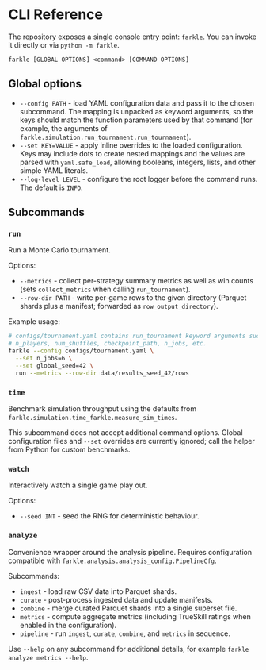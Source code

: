 # CLI Reference

The repository exposes a single console entry point: `farkle`. You can invoke
it directly or via `python -m farkle`.

```text
farkle [GLOBAL OPTIONS] <command> [COMMAND OPTIONS]
```

## Global options

- `--config PATH` - load YAML configuration data and pass it to the chosen
  subcommand. The mapping is unpacked as keyword arguments, so the keys should
  match the function parameters used by that command (for example, the
  arguments of `farkle.simulation.run_tournament.run_tournament`).
- `--set KEY=VALUE` - apply inline overrides to the loaded configuration.
  Keys may include dots to create nested mappings and the values are parsed
  with `yaml.safe_load`, allowing booleans, integers, lists, and other simple
  YAML literals.
- `--log-level LEVEL` - configure the root logger before the command runs.
  The default is `INFO`.

## Subcommands

### `run`
Run a Monte Carlo tournament.

Options:
- `--metrics` - collect per-strategy summary metrics as well as win counts
  (sets `collect_metrics` when calling `run_tournament`).
- `--row-dir PATH` - write per-game rows to the given directory (Parquet
  shards plus a manifest; forwarded as `row_output_directory`).

Example usage:

```bash
# configs/tournament.yaml contains run_tournament keyword arguments such as
# n_players, num_shuffles, checkpoint_path, n_jobs, etc.
farkle --config configs/tournament.yaml \
  --set n_jobs=6 \
  --set global_seed=42 \
  run --metrics --row-dir data/results_seed_42/rows
```

### `time`
Benchmark simulation throughput using the defaults from
`farkle.simulation.time_farkle.measure_sim_times`.

This subcommand does not accept additional command options. Global
configuration files and `--set` overrides are currently ignored; call the
helper from Python for custom benchmarks.

### `watch`
Interactively watch a single game play out.

Options:
- `--seed INT` - seed the RNG for deterministic behaviour.

### `analyze`
Convenience wrapper around the analysis pipeline. Requires configuration
compatible with `farkle.analysis.analysis_config.PipelineCfg`.

Subcommands:
- `ingest` - load raw CSV data into Parquet shards.
- `curate` - post-process ingested data and update manifests.
- `combine` - merge curated Parquet shards into a single superset file.
- `metrics` - compute aggregate metrics (including TrueSkill ratings when
  enabled in the configuration).
- `pipeline` - run `ingest`, `curate`, `combine`, and `metrics` in sequence.

Use `--help` on any subcommand for additional details, for example
`farkle analyze metrics --help`.

